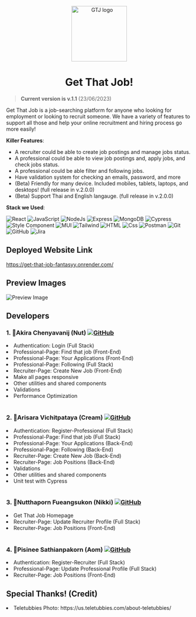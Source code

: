 <p align="center">
  <a href="#"  target="_blank"><img width="150" src="https://res.cloudinary.com/gtjadmin/image/upload/v1654235845/resource/gtj-logo_1_mslyb8.svg" alt="GTJ logo"></a>
</p>
<h1 align="center">Get That Job!</h1>

> **Current version is v.1.1** (23/06/2023)

Get That Job is a job-searching platform for anyone who looking for employment or looking to recruit someone. We have a variety of features to support all those and help your online recruitment and hiring process go more easily!

**Killer Features**:

- A recruiter could be able to create job postings and manage jobs status.
- A professional could be able to view job postings and, apply jobs, and check jobs status.
- A professional could be able filter and following jobs.
- Have validation system for checking an emails, password, and more
- (Beta) Friendly for many device. Included mobiles, tablets, laptops, and desktops! (full release in v.2.0.0)
- (Beta) Support Thai and English langauge. (full release in v.2.0.0)

**Stack we Used**:

<p>
  <img alt="React" src="https://img.shields.io/badge/-ReactJS-51CBF2?style=flat&logo=react&logoColor=white" />
  <img alt="JavaScript" src="https://img.shields.io/badge/JavaScript-F7DF1E?logo=javascript&logoColor=white&style=flat" />
  <img alt="NodeJs" src="https://img.shields.io/badge/Node.js-339933?logo=node.js&logoColor=white&style=flat" />
  <img alt="Express" src="http://img.shields.io/badge/-Express-black?style=flat&logo=express&logoColor=white" />
  <img alt="MongoDB" src="http://img.shields.io/badge/-MongoDB-47A248?style=flat&logo=mongodb&logoColor=white" />
  <img alt="Cypress" src="https://img.shields.io/badge/-Cypress-49494c?style=flat&logo=cypress&logoColor=white" />

  <img alt="Style Component" src="https://img.shields.io/badge/-Styled%20Components-DB7093?style=flat&logo=styled-components&logoColor=white" />
  <img alt="MUI" src="https://img.shields.io/badge/-MUI-007fff?style=flat&logo=mui&logoColor=white" />
  <img alt="Tailwind" src="https://img.shields.io/badge/-Tailwind-18b7b9?style=flat&logo=tailwindcss&logoColor=white" />
  
  <img alt="HTML" src="https://img.shields.io/badge/-HTML5-E34F26?style=flat&logo=html5&logoColor=white" />
  <img alt="Css" src="https://img.shields.io/badge/-CSS3-1572B6?style=flat&logo=css3" />
  
  <img alt="Postman" src="https://img.shields.io/badge/-Postman-FF6C37?style=flat&logo=postman&logoColor=white" />
  <img alt="Git" src="https://img.shields.io/badge/-Git-F05032?style=flat&logo=git&logoColor=white" />
  <img alt="GitHub" src="https://img.shields.io/badge/-Github-181717?style=flat&logo=github&logoColor=white" />
  <img alt="Jira" src="https://img.shields.io/badge/-Jira-0255cf?style=flat&logo=jira&logoColor=white" />
</p>

## Deployed Website Link

https://get-that-job-fantasyy.onrender.com/

## Preview Images
![Preview Image](./client/screenshot/Get-That-Job-1.png)

## Developers

<h3> 1. 🐳Akira Chenyavanij (Nut)
  <span>
    <a href="https://github.com/natersland">
      <img alt="GitHub" src="https://img.shields.io/badge/-Github-181717?style=flat&logo=github&logoColor=white" />
    </a>
  </span>
</h3>
<li> Authentication: Login (Full Stack) </li>
<li> Professional-Page: Find that job (Front-End) </li>
<li> Professional-Page: Your Applications (Front-End) </li>
<li> Professional-Page: Following (Full Stack) </li>
<li> Recruiter-Page: Create New Job (Front-End) </li>
<li> Make all pages responsive </li>
<li> Other utilities and shared components </li>
<li> Validations </li>
<li> Performance Optimization </li>
<br>
<h3> 2. 🦀Arisara Vichitpataya (Cream)
  <span>
    <a href="https://github.com/Viccream">
      <img alt="GitHub" src="https://img.shields.io/badge/-Github-181717?style=flat&logo=github&logoColor=white" />
    </a>
  </span>
</h3>
<li> Authentication: Register-Professional (Full Stack) </li>
<li> Professional-Page: Find that job (Full Stack) </li>
<li> Professional-Page: Your Applications (Back-End) </li>
<li> Professional-Page: Following (Back-End) </li>
<li> Recruiter-Page: Create New Job (Back-End) </li>
<li> Recruiter-Page: Job Positions (Back-End) </li>
<li> Validations </li>
<li> Other utilities and shared components </li>
<li> Unit test with Cypress </li>
<br>
<h3> 3. 🦑Nutthaporn Fueangsukon (Nikki)
  <span>
    <a href="https://github.com/nutthapornF">
      <img alt="GitHub" src="https://img.shields.io/badge/-Github-181717?style=flat&logo=github&logoColor=white" />
    </a>
  </span>
</h3>
<li> Get That Job Homepage </li>
<li> Recruiter-Page: Update Recruiter Profile (Full Stack) </li>
<li> Recruiter-Page: Job Positions (Front-End) </li>
<br>
<h3> 4. 🐡Pisinee Sathianpakorn (Aom)
  <span>
    <a href="https://github.com/APisinee">
      <img alt="GitHub" src="https://img.shields.io/badge/-Github-181717?style=flat&logo=github&logoColor=white" />
    </a>
  </span>
</h3>
<li> Authentication: Register-Recruiter (Full Stack) </li>
<li> Professional-Page: Update Professional Profile (Full Stack) </li>
<li> Recruiter-Page: Job Positions (Front-End) </li>

## Special Thanks! (Credit)

<li>Teletubbies Photo: https://us.teletubbies.com/about-teletubbies/</li>
